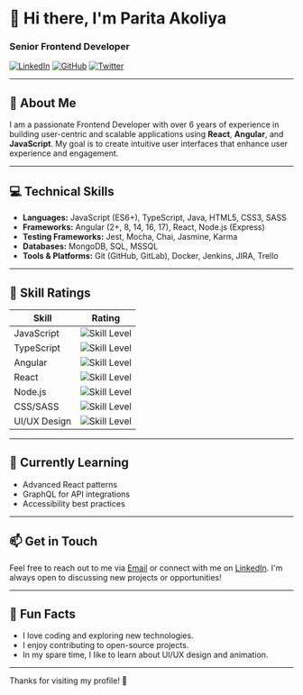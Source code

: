 # 👋 Hi there, I'm Parita Akoliya

### Senior Frontend Developer

[![LinkedIn](https://img.shields.io/badge/LinkedIn-Profile-blue?style=flat&logo=linkedin)](https://www.linkedin.com/in/parita-akoliya)
[![GitHub](https://img.shields.io/badge/GitHub-Profile-black?style=flat&logo=github)](https://github.com/yourusername)
[![Twitter](https://img.shields.io/badge/Twitter-@yourhandle-1DA1F2?style=flat&logo=twitter)](https://twitter.com/yourhandle)

---

## 🌟 About Me

I am a passionate Frontend Developer with over 6 years of experience in building user-centric and scalable applications using **React**, **Angular**, and **JavaScript**. My goal is to create intuitive user interfaces that enhance user experience and engagement.

---

## 💻 Technical Skills

- **Languages:** JavaScript (ES6+), TypeScript, Java, HTML5, CSS3, SASS
- **Frameworks:** Angular (2+, 8, 14, 16, 17), React, Node.js (Express)
- **Testing Frameworks:** Jest, Mocha, Chai, Jasmine, Karma
- **Databases:** MongoDB, SQL, MSSQL
- **Tools & Platforms:** Git (GitHub, GitLab), Docker, Jenkins, JIRA, Trello

---

## 💯 Skill Ratings

| Skill               | Rating       |
|---------------------|--------------|
| JavaScript          | ![Skill Level](https://img.shields.io/badge/Level-Expert-brightgreen) |
| TypeScript          | ![Skill Level](https://img.shields.io/badge/Level-Intermediate-yellow) |
| Angular             | ![Skill Level](https://img.shields.io/badge/Level-Advanced-orange) |
| React               | ![Skill Level](https://img.shields.io/badge/Level-Advanced-orange) |
| Node.js             | ![Skill Level](https://img.shields.io/badge/Level-Intermediate-yellow) |
| CSS/SASS            | ![Skill Level](https://img.shields.io/badge/Level-Expert-brightgreen) |
| UI/UX Design        | ![Skill Level](https://img.shields.io/badge/Level-Intermediate-yellow) |

---

## 🌱 Currently Learning

- Advanced React patterns
- GraphQL for API integrations
- Accessibility best practices

---

## 📫 Get in Touch

Feel free to reach out to me via [Email](mailto:akoliya.parita@gmail.com) or connect with me on [LinkedIn](https://www.linkedin.com/in/parita-akoliya). I'm always open to discussing new projects or opportunities!

---

## 🎉 Fun Facts

- I love coding and exploring new technologies.
- I enjoy contributing to open-source projects.
- In my spare time, I like to learn about UI/UX design and animation.

---

Thanks for visiting my profile! 🚀
